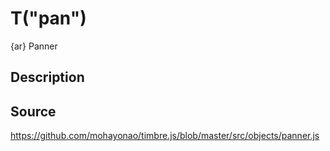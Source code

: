 T("pan")
===========
{ar} Panner

## Description ##


## Source ##
https://github.com/mohayonao/timbre.js/blob/master/src/objects/panner.js
